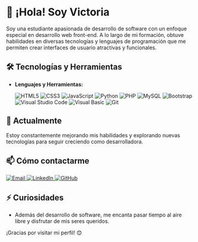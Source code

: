 # 👋 ¡Hola! Soy Victoria

Soy una estudiante apasionada de desarrollo de software con un enfoque especial en desarrollo web front-end. A lo largo de mi formación, obtuve habilidades en diversas tecnologías y lenguajes de programación que me permiten crear interfaces de usuario atractivas y funcionales.

## 🛠️ Tecnologías y Herramientas

- **Lenguajes y Herramientas:**

   ![HTML5](https://img.shields.io/badge/HTML5-E34F26?style=for-the-badge&logo=html5&logoColor=white)
  ![CSS3](https://img.shields.io/badge/CSS3-1572B6?style=for-the-badge&logo=css3&logoColor=white)
  ![JavaScript](https://img.shields.io/badge/JavaScript-F7DF1E?style=for-the-badge&logo=javascript&logoColor=black)
  ![Python](https://img.shields.io/badge/Python-3776AB?style=for-the-badge&logo=python&logoColor=white)
  ![PHP](https://img.shields.io/badge/PHP-777BB4?style=for-the-badge&logo=php&logoColor=white)
  ![MySQL](https://img.shields.io/badge/MySQL-4479A1?style=for-the-badge&logo=mysql&logoColor=white)
  ![Bootstrap](https://img.shields.io/badge/Bootstrap-563D7C?style=for-the-badge&logo=bootstrap&logoColor=white)
  ![Visual Studio Code](https://img.shields.io/badge/Visual_Studio_Code-007ACC?style=for-the-badge&logo=visual-studio-code&logoColor=white)
  ![Visual Basic](https://img.shields.io/badge/Visual_Basic-5C2D91?style=for-the-badge&logo=dotnet&logoColor=white)
  ![Git](https://img.shields.io/badge/Git-F05032?style=for-the-badge&logo=git&logoColor=white)

## 🌱 Actualmente 

Estoy constantemente mejorando mis habilidades y explorando nuevas tecnologías para seguir creciendo como desarrolladora.


## 📫 Cómo contactarme

<a href="https://mail.google.com/mail/u/0/?tab=rm&ogbl#inbox" target="_blank">
    <img src="https://img.shields.io/badge/Email-D14836?style=for-the-badge&logo=gmail&logoColor=white" alt="Email"/>
</a>
<a href="https://www.linkedin.com/in/victoria-chiappo-37865a161/in" target="_blank">
    <img src="https://img.shields.io/badge/LinkedIn-0A66C2?style=for-the-badge&logo=linkedin&logoColor=white" alt="LinkedIn"/>
</a>
<a href="https://github.com/VChiappo" target="_blank">
    <img src="https://img.shields.io/badge/GitHub-181717?style=for-the-badge&logo=github&logoColor=white" alt="GitHub"/>
</a>

## ⚡ Curiosidades

- Además del desarrollo de software, me encanta pasar tiempo al aire libre y disfrutar de mis seres queridos.

¡Gracias por visitar mi perfil! 😊

